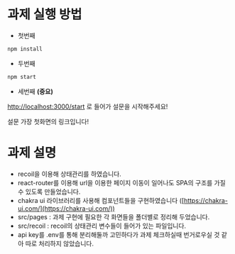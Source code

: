 # 과제 실행 방법

- 첫번째

```jsx
npm install
```

- 두번째

```jsx
npm start
```

- 세번째 **(중요)**

[http://localhost:3000/start](http://localhost:3000/start) 로 들어가 설문을 시작해주세요!

설문 가장 첫화면의 링크입니다!

# 과제 설명

- recoil을 이용해 상태관리를 하였습니다.
- react-router를 이용해 url을 이용한 페이지 이동이 일어나도 SPA의 구조를 가질 수 있도록 만들었습니다.
- chakra ui 라이브러리를 사용해 컴포넌트들을 구현하였습니다 ([https://chakra-ui.com/](https://chakra-ui.com/))
- src/pages : 과제 구현에 필요한 각 화면들을 폴더별로 정리해 두었습니다.
- src/recoil : recoil의 상태관리 변수들이 들어가 있는 파일입니다.
- api key를 .env를 통해 분리해둘까 고민하다가 과제 체크하실때 번거로우실 것 같아 따로 처리하지 않았습니다.
